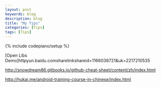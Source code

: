 ```yaml
---
layout: post
keywords: blog
description: blog
title: "My Tips"
categories: [Tips]
tags: [Tips]
---
```

{% include codepiano/setup %}

[Open Libs Demo]httpyun.baidu.comsharelinkshareid=1166038721&uk=2217210535

http://snowdream86.gitbooks.io/github-cheat-sheet/content/zh/index.html

http://hukai.me/android-training-course-in-chinese/index.html